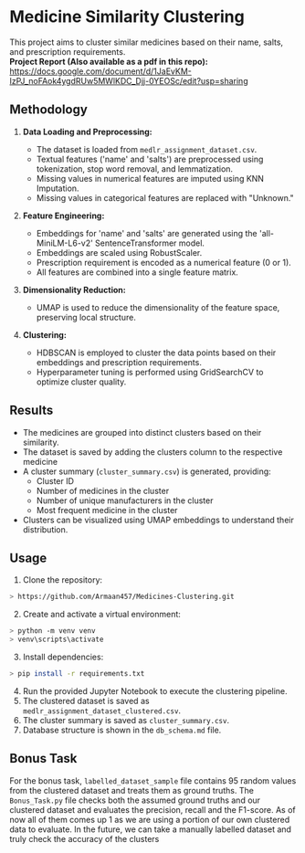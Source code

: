 # Medicine Similarity Clustering

This project aims to cluster similar medicines based on their name, salts, and prescription requirements. <br>
**Project Report (Also available as a pdf in this repo):** https://docs.google.com/document/d/1JaEvKM-IzPJ_noFAok4ygdRUw5MWlKDC_Djj-0YEOSc/edit?usp=sharing

## Methodology

1. **Data Loading and Preprocessing:**
   - The dataset is loaded from `medlr_assignment_dataset.csv`.
   - Textual features ('name' and 'salts') are preprocessed using tokenization, stop word removal, and lemmatization.
   - Missing values in numerical features are imputed using KNN Imputation.
   - Missing values in categorical features are replaced with "Unknown."

2. **Feature Engineering:**
   - Embeddings for 'name' and 'salts' are generated using the 'all-MiniLM-L6-v2' SentenceTransformer model.
   - Embeddings are scaled using RobustScaler.
   - Prescription requirement is encoded as a numerical feature (0 or 1).
   - All features are combined into a single feature matrix.

3. **Dimensionality Reduction:**
   - UMAP is used to reduce the dimensionality of the feature space, preserving local structure.

4. **Clustering:**
   - HDBSCAN is employed to cluster the data points based on their embeddings and prescription requirements.
   - Hyperparameter tuning is performed using GridSearchCV to optimize cluster quality.

## Results

- The medicines are grouped into distinct clusters based on their similarity.
- The dataset is saved by adding the clusters column to the respective medicine
- A cluster summary (`cluster_summary.csv`) is generated, providing:
    - Cluster ID
    - Number of medicines in the cluster
    - Number of unique manufacturers in the cluster
    - Most frequent medicine in the cluster
- Clusters can be visualized using UMAP embeddings to understand their distribution.

## Usage

1. Clone the repository:
```sh
> https://github.com/Armaan457/Medicines-Clustering.git
```

2. Create and activate a virtual environment:

```sh
> python -m venv venv
> venv\scripts\activate
```

3. Install dependencies:

```sh
> pip install -r requirements.txt
```

4. Run the provided Jupyter Notebook to execute the clustering pipeline.
5. The clustered dataset is saved as `medlr_assignment_dataset_clustered.csv`.
6. The cluster summary is saved as `cluster_summary.csv`.
7. Database structure is shown in the `db_schema.md` file.

## Bonus Task

For the bonus task, `labelled_dataset_sample` file contains 95 random values from the clustered dataset and treats them as ground truths. The `Bonus_Task.py` file checks both the assumed ground truths and our clustered dataset and evaluates the precision, recall and the F1-score. As of now all of them comes up 1 as we are using a portion of our own clustered data to evaluate. In the future, we can take a manually labelled dataset and truly check the accuracy of the clusters
